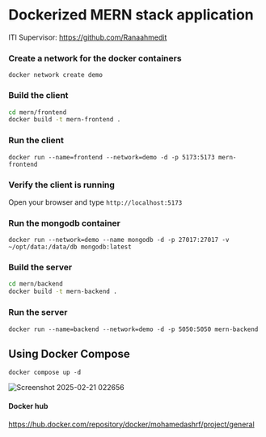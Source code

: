 # Dockerized MERN stack application 
 ITI Supervisor: https://github.com/Ranaahmedit
 
### Create a network for the docker containers

`docker network create demo`

### Build the client 

```sh
cd mern/frontend
docker build -t mern-frontend .
```

### Run the client

`docker run --name=frontend --network=demo -d -p 5173:5173 mern-frontend`

### Verify the client is running

Open your browser and type `http://localhost:5173`

### Run the mongodb container

`docker run --network=demo --name mongodb -d -p 27017:27017 -v ~/opt/data:/data/db mongodb:latest`

### Build the server

```sh
cd mern/backend
docker build -t mern-backend .
```

### Run the server

`docker run --name=backend --network=demo -d -p 5050:5050 mern-backend`

## Using Docker Compose

`docker compose up -d`


![Screenshot 2025-02-21 022656](https://github.com/user-attachments/assets/c315330f-158f-43ea-8ac0-2554124cb2c2)


#### Docker hub

https://hub.docker.com/repository/docker/mohamedashrf/project/general

